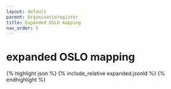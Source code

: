 ```yaml
---
layout: default
parent: Organisatieregister
title: Expanded OSLO mapping
nav_order: 5
---
```


# expanded OSLO mapping

{% highlight json %}
{% include_relative  expanded.jsonld %}
{% endhighlight %}